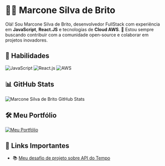 # 👨‍💻 Marcone Silva de Brito

Olá! Sou Marcone Silva de Brito, desenvolvedor FullStack com experiência em **JavaScript**, **React.JS** e tecnologias de **Cloud AWS**. 🚀 Estou sempre buscando contribuir com a comunidade open-source e colaborar em projetos inovadores.

## 🚀 Habilidades
![JavaScript](https://img.shields.io/badge/-JavaScript-F7DF1E?logo=javascript&logoColor=black&style=flat)
![React.js](https://img.shields.io/badge/-React.js-61DAFB?logo=react&logoColor=white&style=flat)
![AWS](https://img.shields.io/badge/-AWS-232F3E?logo=amazon-aws&logoColor=white&style=flat)

## 📊 GitHub Stats
![Marcone Silva de Brito GitHub Stats](https://github-readme-stats.vercel.app/api?username=marconesdb&show_icons=true&theme=radical)


## 🛠️ Meu Portfólio
[![Meu Portfólio](https://portifolio-react-topaz.vercel.app/)](https://github.com/marconesdb/Portifolio-React)

## 🔗 Links Importantes
- 📚 [Meu desafio de projeto sobre API do Tempo](https://marconesdb.github.io/API-Weather-App/)

